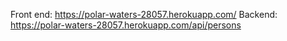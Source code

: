Front end: https://polar-waters-28057.herokuapp.com/
Backend: https://polar-waters-28057.herokuapp.com/api/persons